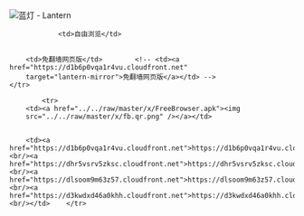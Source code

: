 

<img src="../../raw/master/x/8e0a2b81.c82003be.LanternYellow2.png" alt="蓝灯 - Lantern"/>
<table>
    <tr>
                
                <td>自由浏览</td>
        
        
        <td>免翻墙网页版</td>        <!-- <td><a href="https://d1b6p0vqa1r4vu.cloudfront.net"
        target="lantern-mirror">免翻墙网页版</a></td> -->
    </tr>
    
            <tr>
        <td><a href="../../raw/master/x/FreeBrowser.apk"><img
        src="../../raw/master/x/fb.qr.png" /></a></td>

        
        <td><a href="https://d1b6p0vqa1r4vu.cloudfront.net">https://d1b6p0vqa1r4vu.cloudfront.net</a><br/><a href="https://dhr5vsrv5zksc.cloudfront.net">https://dhr5vsrv5zksc.cloudfront.net</a><br/><a href="https://dlsoom9m63z57.cloudfront.net">https://dlsoom9m63z57.cloudfront.net</a><br/><a href="https://d3kwdxd46a0khh.cloudfront.net">https://d3kwdxd46a0khh.cloudfront.net</a><br/></td>    </tr>
</table>
